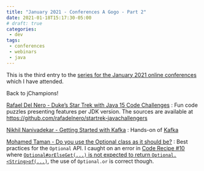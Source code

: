 ```yaml
---
title: "January 2021 - Conferences A Gogo - Part 2"
date: 2021-01-18T15:17:30-05:00
# draft: true
categories:
 - dev
tags:
 - conferences
 - webinars
 - java
---
```


This is the third entry to the [series for the January 2021 online conferences](/posts/202101-confs-a-gogo-part1/) which I have attended.

Back to jChampions!

[Rafael Del Nero - Duke’s Star Trek with Java 15 Code Challenges](https://youtu.be/Poy4cQbo4_g)
: Fun code puzzles presenting features per JDK version. The sources are available at https://github.com/rafadelnero/startrek-javachallengers

[Nikhil Nanivadekar - Getting Started with Kafka](https://youtu.be/zbuAu3ap-ik )
: Hands-on of [Kafka](https://kafka.apache.org)

[Mohamed Taman - Do you use the Optional class as it should be?](https://youtu.be/5kdBZsB563A)
: Best practices for the `Optional` API. I caught on an error in [Code Recipe #10](https://youtu.be/5kdBZsB563A?t=1753) where [`Optional#orElseGet(...)` is not expected to return `Optional.<String>of(...)`](https://docs.oracle.com/en/java/javase/15/docs/api/java.base/java/util/Optional.html#orElseGet(java.util.function.Supplier)), the use of `Optional.or` is correct though.